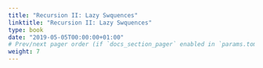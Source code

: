 ```yaml
---
title: "Recursion II: Lazy Swquences"
linktitle: "Recursion II: Lazy Swquences"
type: book
date: "2019-05-05T00:00:00+01:00"
# Prev/next pager order (if `docs_section_pager` enabled in `params.toml`)
weight: 7
---
```

